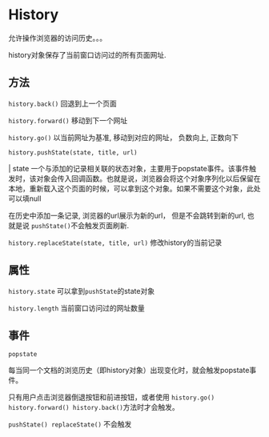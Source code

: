 # History

允许操作浏览器的访问历史。。。

history对象保存了当前窗口访问过的所有页面网址.

## 方法

`history.back()` 回退到上一个页面

`history.forward()` 移动到下一个网址

`history.go()`  以当前网址为基准, 移动到对应的网址， 负数向上, 正数向下

`history.pushState(state, title, url)`

| state 一个与添加的记录相关联的状态对象，主要用于popstate事件。该事件触发时，该对象会传入回调函数。也就是说，浏览器会将这个对象序列化以后保留在本地，重新载入这个页面的时候，可以拿到这个对象。如果不需要这个对象，此处可以填null

在历史中添加一条记录, 浏览器的url展示为新的url， 但是不会跳转到新的url, 也就是说 `pushState()`不会触发页面刷新.

`history.replaceState(state, title, url)` 修改history的当前记录

## 属性

`history.state` 可以拿到`pushState`的state对象

`history.length` 当前窗口访问过的网址数量

## 事件

`popstate`

每当同一个文档的浏览历史（即history对象）出现变化时，就会触发popstate事件。

只有用户点击浏览器倒退按钮和前进按钮，或者使用 `history.go()  history.forward() history.back()`方法时才会触发。

`pushState() replaceState()` 不会触发
